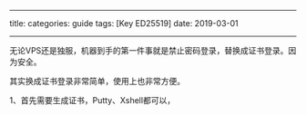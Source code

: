 
---
title: 
categories: guide
tags: [Key ED25519]
date: 2019-03-01

---
无论VPS还是独服，机器到手的第一件事就是禁止密码登录，替换成证书登录。因为安全。

其实换成证书登录非常简单，使用上也非常方便。

1、首先需要生成证书，Putty、Xshell都可以，
<!--stackedit_data:
eyJoaXN0b3J5IjpbLTE5Mzg1MDUzOTgsMTkzNDY3MzYwOCwxNT
YwNTIzOTAxXX0=
-->